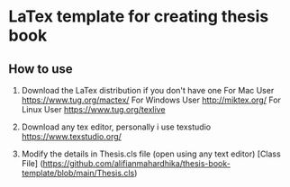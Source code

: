 # LaTex template for creating thesis book

## How to use
1. Download the LaTex distribution if you don't have one
For Mac User
https://www.tug.org/mactex/
For Windows User
http://miktex.org/
For Linux User
https://www.tug.org/texlive

2. Download any tex editor, personally i use texstudio
https://www.texstudio.org/

3. Modify the details in Thesis.cls file (open using any text editor)
[Class File] (https://github.com/alifianmahardhika/thesis-book-template/blob/main/Thesis.cls)
